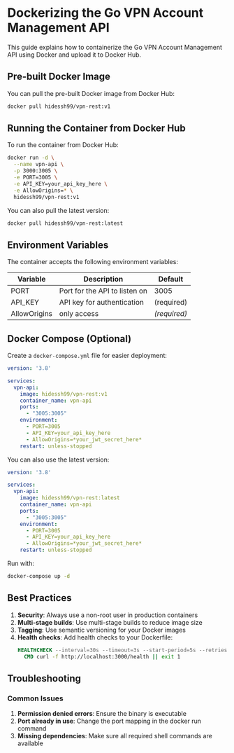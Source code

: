 # Dockerizing the Go VPN Account Management API

This guide explains how to containerize the Go VPN Account Management API using Docker and upload it to Docker Hub.

## Pre-built Docker Image

You can pull the pre-built Docker image from Docker Hub:

```bash
docker pull hidessh99/vpn-rest:v1
```


## Running the Container from Docker Hub

To run the container from Docker Hub:

```bash
docker run -d \
  --name vpn-api \
  -p 3000:3005 \
  -e PORT=3005 \
  -e API_KEY=your_api_key_here \
  -e AllowOrigins=* \
  hidessh99/vpn-rest:v1
```

You can also pull the latest version:

```bash
docker pull hidessh99/vpn-rest:latest
```

## Environment Variables

The container accepts the following environment variables:

| Variable | Description | Default |
|----------|-------------|---------|
| PORT | Port for the API to listen on | 3005 |
| API_KEY | API key for authentication | (required) |
| AllowOrigins | only access | *(required)* |


## Docker Compose (Optional)

Create a `docker-compose.yml` file for easier deployment:

```yaml
version: '3.8'

services:
  vpn-api:
    image: hidessh99/vpn-rest:v1
    container_name: vpn-api
    ports:
      - "3005:3005"
    environment:
      - PORT=3005
      - API_KEY=your_api_key_here
      - AllowOrigins=*your_jwt_secret_here*
    restart: unless-stopped
```

You can also use the latest version:

```yaml
version: '3.8'

services:
  vpn-api:
    image: hidessh99/vpn-rest:latest
    container_name: vpn-api
    ports:
      - "3005:3005"
    environment:
      - PORT=3005
      - API_KEY=your_api_key_here
      - AllowOrigins=*your_jwt_secret_here*
    restart: unless-stopped
```

Run with:
```bash
docker-compose up -d
```

## Best Practices

1. **Security**: Always use a non-root user in production containers
2. **Multi-stage builds**: Use multi-stage builds to reduce image size
3. **Tagging**: Use semantic versioning for your Docker images
4. **Health checks**: Add health checks to your Dockerfile:
   ```dockerfile
   HEALTHCHECK --interval=30s --timeout=3s --start-period=5s --retries=3 \
     CMD curl -f http://localhost:3000/health || exit 1
   ```

## Troubleshooting

### Common Issues

1. **Permission denied errors**: Ensure the binary is executable
2. **Port already in use**: Change the port mapping in the docker run command
3. **Missing dependencies**: Make sure all required shell commands are available 